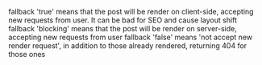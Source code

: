  fallback 'true' means that the post will be render on client-side, accepting new requests from user. It can be bad for SEO and cause layout shift
 fallback 'blocking' means that the post will be render on server-side, accepting new requests from user
 fallback 'false' means 'not accept new render request', in addition to those already rendered, returning 404 for those ones